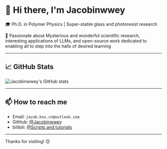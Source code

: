 # 👋 Hi there, I'm Jacobinwwey


🎓 Ph.D. in Polymer Physics | Super-stable glass and photoresist research   

🧠 Passionate about Mysterious and wonderful scientific research, interesting applications of LLMs, and open-source work dedicated to enabling all to step into the halls of desired learning

---

## 📈 GitHub Stats

![Jacobinwwey's GitHub stats](https://github-readme-stats.vercel.app/api?username=Jacobinwwey&show_icons=true&theme=tokyonight)

---

## 📫 How to reach me

- Email: `jacob.hxx.cn@outlook.com`  
- GitHub: [@Jacobinwwey](https://github.com/Jacobinwwey)
- bilibili: [@Scripts and tutorials](https://space.bilibili.com/11159838/upload/video)

---

Thanks for visiting! 😊